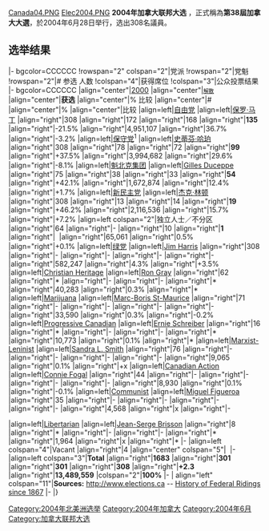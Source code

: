[Canada04.PNG](https://zh.wikipedia.org/wiki/File:Canada04.PNG "fig:Canada04.PNG")
[Elec2004.PNG](https://zh.wikipedia.org/wiki/File:Elec2004.PNG "fig:Elec2004.PNG")
**2004年加拿大联邦大选** ，正式稱為**第38屆加拿大大選**，於2004年6月28日举行，选出308名議員。

## 选举结果

|- bgcolor=CCCCCC \!rowspan="2" colspan="2"|党派 \!rowspan="2"|党魁
\!rowspan="2"|\# 参选
人数 \!colspan="4"|获得席位 \!colspan="3"|公众投票结果 |- bgcolor=CCCCCC
|align="center"|[2000](../Page/加拿大联邦选举,2000年.md "wikilink")
|align="center"|<font style="font-size: 75%;">[解散](../Page/议会解散.md "wikilink")</font>
|align="center"|**获选** |align="center"|% 比较 |align="center"|\#
|align="center"|% |align="center"|比较
|align=left|[自由党](../Page/加拿大自由党.md "wikilink")
|align=left|[保罗·马丁](../Page/保罗·马丁.md "wikilink") |align="right"|308
|align="right"|172 |align="right"|168 |align="right"|**135**
|align="right"|-21.5% |align="right"|4,951,107 |align="right"|36.7%
|align="right"|-3.2%
|align=left|[保守党](../Page/加拿大保守党.md "wikilink")<sup>1</sup>
|align=left|[史蒂芬·哈珀](../Page/史蒂芬·哈珀.md "wikilink") |align="right"|308
|align="right"|78 |align="right"|72 |align="right"|**99**
|align="right"|+37.5% |align="right"|3,994,682 |align="right"|29.6%
|align="right"|-8.1%  |align=left|[魁北克集团](../Page/魁北克集团.md "wikilink")
|align=left|[Gilles Duceppe](../Page/Gilles_Duceppe.md "wikilink")
|align="right"|75 |align="right"|38 |align="right"|33
|align="right"|**54** |align="right"|+42.1% |align="right"|1,672,874
|align="right"|12.4% |align="right"|+1.7%
|align=left|[新民主党](../Page/加拿大新民主党.md "wikilink")
|align=left|[杰克·林顿](../Page/杰克·林顿.md "wikilink") |align="right"|308
|align="right"|13 |align="right"|14 |align="right"|**19**
|align="right"|+46.2% |align="right"|2,116,536 |align="right"|15.7%
|align="right"|+7.2%  |align=left colspan="2"|独立人士／不分区 |align="right"|64
|align="right"|- |align="right"|10 |align="right"|**1** |align="right"| 
|align="right"|65,061 |align="right"|0.5% |align="right"|+0.1%
|align=left|[绿党](../Page/加拿大绿党.md "wikilink") |align=left|[Jim
Harris](../Page/James_R._M._Harris.md "wikilink") |align="right"|308
|align="right"|- |align="right"|- |align="right"|- |align="right"|-
|align="right"|582,247 |align="right"|4.3% |align="right"|+3.5%
|align=left|[Christian
Heritage](../Page/Christian_Heritage_Party_of_Canada.md "wikilink")
|align=left|[Ron Gray](../Page/Ron_Gray.md "wikilink") |align="right"|62
|align="right"|\* |align="right"|- |align="right"|- |align="right"|\*
|align="right"|40,283 |align="right"|0.3% |align="right"|\*
|align=left|[Marijuana](../Page/Marijuana_Party_of_Canada.md "wikilink")
|align=left|[Marc-Boris
St-Maurice](../Page/Marc-Boris_St-Maurice.md "wikilink")
|align="right"|71 |align="right"|- |align="right"|- |align="right"|-
|align="right"|- |align="right"|33,590 |align="right"|0.3%
|align="right"|-0.2%  |align=left|[Progressive
Canadian](../Page/Progressive_Canadian_Party.md "wikilink")
|align=left|[Ernie Schreiber](../Page/Ernie_Schreiber.md "wikilink")
|align="right"|16 |align="right"|\* |align="right"|- |align="right"|-
|align="right"|\* |align="right"|10,773 |align="right"|0.1%
|align="right"|\*
|align=left|[Marxist-Leninist](../Page/Communist_Party_of_Canada_\(Marxist-Leninist\).md "wikilink")
|align=left|[Sandra L. Smith](../Page/Sandra_L._Smith.md "wikilink")
|align="right"|76 |align="right"|- |align="right"|- |align="right"|-
|align="right"|- |align="right"|9,065 |align="right"|0.1%
|align="right"|+x  |align=left|[Canadian
Action](../Page/Canadian_Action_Party.md "wikilink") |align=left|[Connie
Fogal](../Page/Connie_Fogal.md "wikilink") |align="right"|44
|align="right"|- |align="right"|- |align="right"|- |align="right"|-
|align="right"|8,930 |align="right"|0.1% |align="right"|-0.1%
|align=left|[Communist](../Page/Communist_Party_of_Canada.md "wikilink")
|align=left|[Miguel Figueroa](../Page/Miguel_Figueroa.md "wikilink")
|align="right"|35 |align="right"|- |align="right"|- |align="right"|-
|align="right"|- |align="right"|4,568 |align="right"|x |align="right"|-

|align=left|[Libertarian](../Page/Libertarian_Party_of_Canada.md "wikilink")
|align=left|[Jean-Serge
Brisson](../Page/Jean-Serge_Brisson.md "wikilink") |align="right"|8
|align="right"|\* |align="right"|- |align="right"|- |align="right"|\*
|align="right"|1,964 |align="right"|x |align="right"|\* |-  |align=left
colspan="4"|Vacant |align="right"|4 |align="center" colspan="5"|  |-
|align=left colspan="3"|**Total** |align="right"|**1683**
|align="right"|**301** |align="right"|**301** |align="right"|**308**
|align="right"|**+2.3** |align="right"|**13,489,559**
|colspan="2"|**100%** |- | align="left" colspan="11"|**Sources:**
<http://www.elections.ca> -- [History of Federal Ridings
since 1867](http://www.parl.gc.ca/information/about/process/house/hfer/hfer.asp?Language=E)
|- |}

[Category:2004年北美洲选举](https://zh.wikipedia.org/wiki/Category:2004年北美洲选举 "wikilink")
[Category:2004年加拿大](https://zh.wikipedia.org/wiki/Category:2004年加拿大 "wikilink")
[Category:2004年6月](https://zh.wikipedia.org/wiki/Category:2004年6月 "wikilink")
[Category:加拿大联邦大选](https://zh.wikipedia.org/wiki/Category:加拿大联邦大选 "wikilink")
